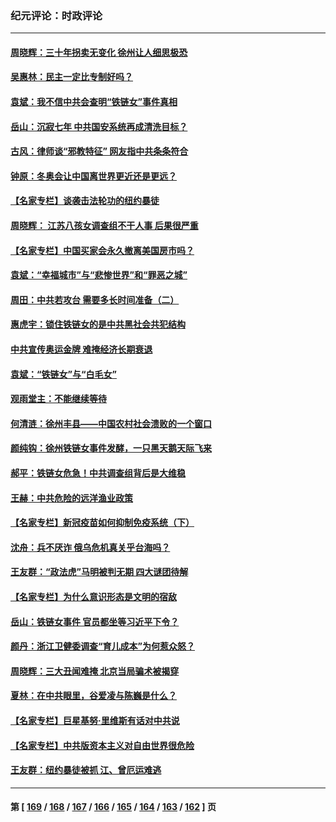 ### 纪元评论：时政评论
---
#### [周晓辉：三十年拐卖无变化 徐州让人细思极恐](../../pages/nsc1025/n13594314.md) 
#### [吴惠林：民主一定比专制好吗？](../../pages/nsc1025/n13593881.md) 
#### [袁斌：我不信中共会查明“铁链女”事件真相](../../pages/nsc1025/n13593539.md) 
#### [岳山：沉寂七年 中共国安系统再成清洗目标？](../../pages/nsc1025/n13592556.md) 
#### [古风：律师谈“邪教特征” 网友指中共条条符合](../../pages/nsc1025/n13592429.md) 
#### [钟原：冬奥会让中国离世界更近还是更远？](../../pages/nsc1025/n13592177.md) 
#### [【名家专栏】谈袭击法轮功的纽约暴徒](../../pages/nsc1025/n13591735.md) 
#### [周晓辉： 江苏八孩女调查组不干人事 后果很严重](../../pages/nsc1025/n13592105.md) 
#### [【名家专栏】中国买家会永久撤离美国房市吗？](../../pages/nsc1025/n13589547.md) 
#### [袁斌：“幸福城市”与“悲惨世界”和“罪恶之城”](../../pages/nsc1025/n13591289.md) 
#### [周田：中共若攻台 需要多长时间准备（二）](../../pages/nsc1025/n13590550.md) 
#### [惠虎宇：锁住铁链女的是中共黑社会共犯结构](../../pages/nsc1025/n13590114.md) 
#### [中共宣传奥运金牌 难掩经济长期衰退](../../pages/nsc1025/n13592017.md) 
#### [袁斌：“铁链女”与“白毛女”](../../pages/nsc1025/n13589308.md) 
#### [观雨堂主：不能继续等待](../../pages/nsc1025/n13589181.md) 
#### [何清涟：徐州丰县——中国农村社会溃败的一个窗口](../../pages/nsc1025/n13588971.md) 
#### [颜纯钩：徐州铁链女事件发酵，一只黑天鹅天际飞来](../../pages/nsc1025/n13588897.md) 
#### [郝平：铁链女危急！中共调查组背后是大维稳](../../pages/nsc1025/n13588875.md) 
#### [王赫：中共危险的远洋渔业政策](../../pages/nsc1025/n13588786.md) 
#### [【名家专栏】新冠疫苗如何抑制免疫系统（下）](../../pages/nsc1025/n13579476.md) 
#### [沈舟：兵不厌诈 俄乌危机真关乎台海吗？](../../pages/nsc1025/n13588409.md) 
#### [王友群：“政法虎”马明被判无期 四大谜团待解](../../pages/nsc1025/n13588244.md) 
#### [【名家专栏】为什么意识形态是文明的宿敌](../../pages/nsc1025/n13587403.md) 
#### [岳山：铁链女事件 官员都坐等习近平下令？](../../pages/nsc1025/n13586087.md) 
#### [颜丹：浙江卫健委调查“育儿成本”为何惹众怒？](../../pages/nsc1025/n13587128.md) 
#### [周晓辉：三大丑闻难掩 北京当局骗术被揭穿](../../pages/nsc1025/n13586694.md) 
#### [夏林：在中共眼里，谷爱凌与陈巍是什么？](../../pages/nsc1025/n13585322.md) 
#### [【名家专栏】巨星基努‧里维斯有话对中共说](../../pages/nsc1025/n13584394.md) 
#### [【名家专栏】中共版资本主义对自由世界很危险](../../pages/nsc1025/n13584338.md) 
#### [王友群：纽约暴徒被抓 江、曾厄运难逃](../../pages/nsc1025/n13585258.md) 

---
#### 第 [ [169](./169.md) / [168](./168.md) / [167](./167.md) / [166](./166.md) / [165](./165.md) / [164](./164.md) / [163](./163.md) / [162](./162.md) ] 页
